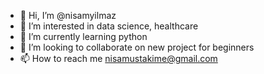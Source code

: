 - 👋 Hi, I’m @nisamyilmaz
- 👀 I’m interested in data science, healthcare
- 🌱 I’m currently learning python
- 💞️ I’m looking to collaborate on new project for beginners
- 📫 How to reach me nisamustakime@gmail.com

<!---
nisamyilmaz/nisamyilmaz is a ✨ special ✨ repository because its `README.md` (this file) appears on your GitHub profile.
You can click the Preview link to take a look at your changes.
--->
